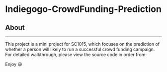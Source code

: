 # Indiegogo-CrowdFunding-Prediction

## About
---------------
This project is a mini project for SC1015, which focuses on the prediction of whether a person will likely to run a successful crowd funding campaign. For detailed walkthrough, please view the source code in order from:

Enjoy 😃
